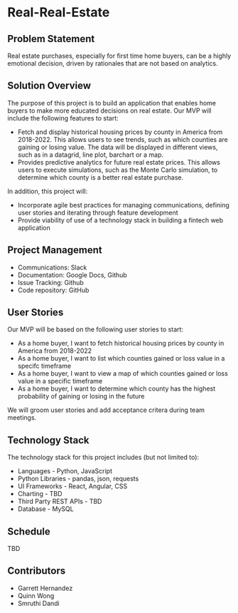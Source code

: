 # Real-Real-Estate

## Problem Statement

Real estate purchases, especially for first time home buyers, can be a highly emotional decision, driven by rationales that are not based on analytics.

## Solution Overview

The purpose of this project is to build an application that enables home buyers to make more educated decisions on real estate. Our MVP will include the following features to start:

- Fetch and display historical housing prices by county in America from 2018-2022. This allows users to see trends, such as which counties are gaining or losing value. The data will be displayed in different views, such as in a datagrid, line plot, barchart or a map.
- Provides predictive analytics for future real estate prices. This allows users to execute simulations, such as the Monte Carlo simulation, to determine which county is a better real estate purchase.

In addition, this project will:

- Incorporate agile best practices for managing communications, defining user stories and iterating through feature development
- Provide viability of use of a technology stack in building a fintech web application

## Project Management

- Communications: Slack
- Documentation: Google Docs, Github
- Issue Tracking: Github
- Code repository: GitHub

## User Stories

Our MVP will be based on the following user stories to start:

- As a home buyer, I want to fetch historical housing prices by county in America from 2018-2022
- As a home buyer, I want to list which counties gained or loss value in a specifc timeframe
- As a home buyer, I want to view a map of which counties gained or loss value in a specific timeframe
- As a home buyer, I want to determine which county has the highest probability of gaining or losing in the future


We will groom user stories and add acceptance critera during team meetings.

## Technology Stack
The technology stack for this project includes (but not limited to):

- Languages - Python, JavaScript
- Python Libraries - pandas, json, requests
- UI Frameworks - React, Angular, CSS
- Charting - TBD
- Third Party REST APIs - TBD
- Database - MySQL

## Schedule

TBD

## Contributors

- Garrett Hernandez
- Quinn Wong
- Smruthi Dandi

